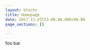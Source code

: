```yaml
---
layout: blocks
title: Homepage
date: 2017-11-22T23:00:00.000+00:00
page_sections: []

---
```

foo bar